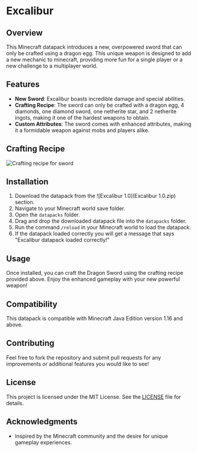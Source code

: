 # Excalibur

## Overview
This Minecraft datapack introduces a new, overpowered sword that can only be crafted using a dragon egg. This unique weapon is designed to add a new mechanic to minecraft, providing more fun for a single player or a new challenge to a multiplayer world. 

## Features
- **New Sword**: Excalibur boasts incredible damage and special abilities.
- **Crafting Recipe**: The sword can only be crafted with a dragon egg, 4 diamonds, one diamond sword, one netherite star, and 2 netherite ingots, making it one of the hardest weapons to obtain. 
- **Custom Attributes**: The sword comes with enhanced attributes, making it a formidable weapon against mobs and players alike.

## Crafting Recipe
![Crafting recipe for sword](image_2025-07-10_163035267.png)

## Installation
1. Download the datapack from the ![Excalibur 1.0](Excalibur 1.0.zip) section.
2. Navigate to your Minecraft world save folder.
3. Open the `datapacks` folder.
4. Drag and drop the downloaded datapack file into the `datapacks` folder.
5. Run the command `/reload` in your Minecraft world to load the datapack.
6. If the datapack loaded correctly you will get a message that says "Excalibur datapack loaded correctly!"

## Usage
Once installed, you can craft the Dragon Sword using the crafting recipe provided above. Enjoy the enhanced gameplay with your new powerful weapon!

## Compatibility
This datapack is compatible with Minecraft Java Edition version 1.16 and above.

## Contributing
Feel free to fork the repository and submit pull requests for any improvements or additional features you would like to see!

## License
This project is licensed under the MIT License. See the [LICENSE](LICENSE) file for details.

## Acknowledgments
- Inspired by the Minecraft community and the desire for unique gameplay experiences.

